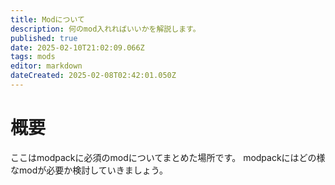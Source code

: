 ```yaml
---
title: Modについて
description: 何のmod入れればいいかを解説します。
published: true
date: 2025-02-10T21:02:09.066Z
tags: mods
editor: markdown
dateCreated: 2025-02-08T02:42:01.050Z
---
```


# 概要
ここはmodpackに必須のmodについてまとめた場所です。
modpackにはどの様なmodが必要か検討していきましょう。